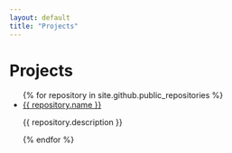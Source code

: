 ```yaml
---
layout: default
title: "Projects"
---
```


# Projects

<ul>
{% for repository in site.github.public_repositories %}
<li>
<a rel="noopener" rel="noreferrer" href="{{ repository.html_url }}" target="_blank">{{ repository.name }}</a>
<p>{{ repository.description }}</p>
</li>
{% endfor %}
<ul>
